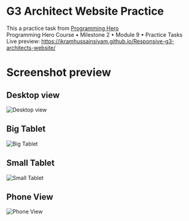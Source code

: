 # G3 Architect Website Practice

This a practice task from [Programming Hero](https://github.com/ProgrammingHero1)
<br />
Programming Hero Course • Milestone 2 • Module 9 • Practice Tasks
<br/>
Live preview: https://ikramhussainsiyam.github.io/Responsive-g3-architects-website/

# Screenshot preview

## Desktop view
![Desktop view](assets/layout/Desktop%20view.png "Desktop view")

## Big Tablet
![Big Tablet](assets/layout/Big%20tablet.png "Big Tablet")

## Small Tablet
![Small Tablet](assets/layout/Small%20tablet.png "Small Tablet")

## Phone View
![Phone View](assets/layout/phone.png "Phone View")